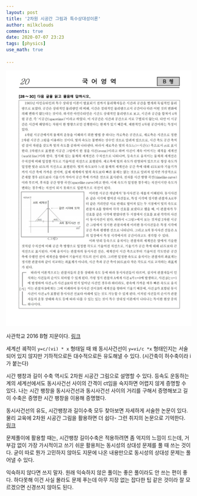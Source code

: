```yaml
---
layout: post
title: '2차원 시공간 그림과 특수상대성이론'
author: milkclouds
comments: true
date: 2020-07-07 23:23
tags: [physics]
use_math: true

---
```


![img](\files\physics\cts.jpg)


사관학교 2016 B형 지문이다. [링크](\files\physics\2016사관.pdf)  

세계선 궤적이 `y=c/(vi) * x` 형태일 때 왜 동시사건선이 `y=vi/c *x` 형태인지는 서술되어 있지 않지만 기하적으로든 대수적으로든 유도해낼 수 있다. (시간축이 허수축이라 i가 붙는다)  

시간 팽창과 길이 수축 역시도 2차원 시공간 그림으로 설명할 수 있다. 등속도 운동하는 계의 세계선에서도 동시사건선 사이의 간격이 ct임을 숙지하면 어렵지 않게 증명할 수 있다. 나는 시간 팽창을 동시사건선과 동시사건선 사이의 거리를 구해서 증명해보고 길이 수축은 증명한 시간 팽창을 이용해 증명했다.  

동시사건선의 유도, 시간팽창과 길이수축 모두 찾아보면 자세하게 서술한 논문이 있다. 물리 교육에 2차원 시공간 그림을 활용하면 더 쉽다- 그런 취지의 논문으로 기억한다. [링크](https://www.researchgate.net/publication/269498129_Education_for_Relativity_in_the_New_National_Curriculum)  



문제풀이에 활용할 때는, 시간팽창 길이수축은 적용하려면 좀 억지의 느낌이 드는데, 거부감 없이 가장 가시적이고 쓰기 쉬운 활용처는 동시성의 상대성 문제를 풀 때 쓰는 것이다. 굳이 따로 뭔가 고민하지 않아도 지문에 나온 내용만으로 동시성의 상대성 문제는 풀어낼 수 있다.  


익숙하지 않다면 쓰지 말자. 원래 익숙하지 않은 풀이는 좋은 풀이라도 안 쓰는 편이 좋다. 하다못해 이건 사실 몰라도 문제 푸는데 아무 지장 없는 잡다한 팁 같은 것이라 잘 모르겠으면 신경쓰지 않아도 된다.